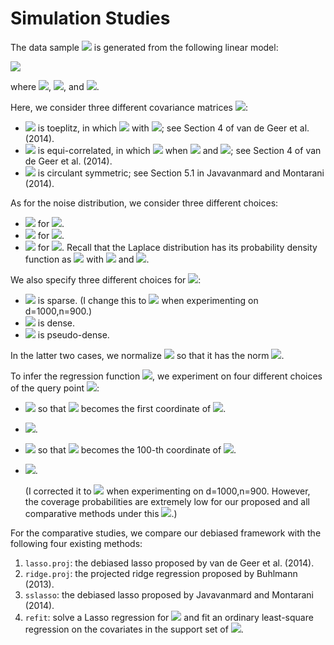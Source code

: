 # Simulation Studies

The data sample <img src="https://latex.codecogs.com/svg.latex?&space;\left\{(X_i,Y_i)\right\}_{i=1}^n"/> is generated from the following linear model:

<img src="https://latex.codecogs.com/svg.latex?\large&space;Y_i=\beta_0^TX_i+\epsilon_i,\quad\,i=1,...,n,"/>

where <img src="https://latex.codecogs.com/svg.latex?&space;X_i\sim\mathcal{N}_d(0,\Sigma)"/>, 
<img src="https://latex.codecogs.com/svg.latex?&space;\mathbb{E}(\epsilon_i)=0,\mathrm{Var}(\epsilon_i)=\sigma^2=1"/>, and <img src="https://latex.codecogs.com/svg.latex?&space;d=1000,n=900"/>.

Here, we consider three different covariance matrices <img src="https://latex.codecogs.com/svg.latex?&space;\Sigma"/>:
- <img src="https://latex.codecogs.com/svg.latex?&space;\Sigma"/> is toeplitz, in which <img src="https://latex.codecogs.com/svg.latex?&space;\Sigma_{ij}=\rho^{|i-j|}"/> with <img src="https://latex.codecogs.com/svg.latex?&space;\rho=0.9\,"/>; see Section 4 of van de Geer et al. (2014).
- <img src="https://latex.codecogs.com/svg.latex?&space;\Sigma"/> is equi-correlated, in which <img src="https://latex.codecogs.com/svg.latex?&space;\Sigma_{ij}=0.5"/> when <img src="https://latex.codecogs.com/svg.latex?&space;i\neq\,j"/> and <img src="https://latex.codecogs.com/svg.latex?&space;\Sigma_{ii}=1\,"/>; see Section 4 of van de Geer et al. (2014).
- <img src="https://latex.codecogs.com/svg.latex?&space;\Sigma"/> is circulant symmetric; see Section 5.1 in Javavanmard and Montarani (2014).

As for the noise distribution, we consider three different choices:
- <img src="https://latex.codecogs.com/svg.latex?&space;\epsilon_i\sim\mathcal{N}(0,1)"/> for <img src="https://latex.codecogs.com/svg.latex?&space;i=1,...,n"/>.
- <img src="https://latex.codecogs.com/svg.latex?&space;\epsilon_i\sim\mathrm{Uniform}\left[-\sqrt{3},\sqrt{3}\right]"/> for <img src="https://latex.codecogs.com/svg.latex?&space;i=1,...,n"/>.
- <img src="https://latex.codecogs.com/svg.latex?&space;\epsilon_i\sim\mathrm{Laplace}\left(\mu=0,\lambda=\frac{1}{\sqrt{2}}\right)"/> for <img src="https://latex.codecogs.com/svg.latex?&space;i=1,...,n"/>. Recall that the Laplace distribution has its probability density function as <img src="https://latex.codecogs.com/svg.latex?&space;f(x;\mu,\lambda)=\frac{1}{2\lambda}\exp\left(-\frac{|x-\mu|}{\lambda}\right)"/> with <img src="https://latex.codecogs.com/svg.latex?&space;\mu\in\mathbb{R}"/> and <img src="https://latex.codecogs.com/svg.latex?&space;\lambda>0"/>.

We also specify three different choices for <img src="https://latex.codecogs.com/svg.latex?&space;\beta_0"/>:
- <img src="https://latex.codecogs.com/svg.latex?&space;\beta_0=(\underbrace{1,...,1}_{5},0,...,0)^T\in\mathbb{R}^d"/> is sparse. (I change this to <img src="https://latex.codecogs.com/svg.latex?&space;\beta_0=(\underbrace{\sqrt{5},...,\sqrt{5}}_{5},0,...,0)^T\in\mathbb{R}^d"/> when experimenting on d=1000,n=900.)
- <img src="https://latex.codecogs.com/svg.latex?&space;\beta_0\propto\left(1,\frac{1}{\sqrt{2}},...,\frac{1}{\sqrt{d}}\right)^T\in\mathbb{R}^d"/> is dense.
- <img src="https://latex.codecogs.com/svg.latex?&space;\beta_0\propto\left(1,\frac{1}{2},...,\frac{1}{d}\right)^T\in\mathbb{R}^d"/> is pseudo-dense.

In the latter two cases, we normalize <img src="https://latex.codecogs.com/svg.latex?&space;\beta_0\in\mathbb{R}^d"/> so that it has the norm <img src="https://latex.codecogs.com/svg.latex?&space;\|\beta_0\|_2=5"/>.

To infer the regression function <img src="https://latex.codecogs.com/svg.latex?&space;m(x)=x^T\beta_0"/>, we experiment on four different choices of the query point <img src="https://latex.codecogs.com/svg.latex?&space;x"/>:
- <img src="https://latex.codecogs.com/svg.latex?&space;x=(1,0,...,0)^T\in\mathbb{R}^d"/> so that <img src="https://latex.codecogs.com/svg.latex?&space;x^T\beta_0\in\mathbb{R}"/> becomes the first coordinate of <img src="https://latex.codecogs.com/svg.latex?&space;\beta_0\in\mathbb{R}^d"/>.
- <img src="https://latex.codecogs.com/svg.latex?&space;x=\left(1,\frac{1}{2},\frac{1}{4},0,0,0,\frac{1}{2},\frac{1}{8},0,...,0\right)\in\mathbb{R}^d"/>.
- <img src="https://latex.codecogs.com/svg.latex?&space;x=(0,...,0,\underbrace{1}_{100^{th}},0,...,0)\in\mathbb{R}^d"/> so that <img src="https://latex.codecogs.com/svg.latex?&space;x^T\beta_0\in\mathbb{R}"/> becomes the 100-th coordinate of <img src="https://latex.codecogs.com/svg.latex?&space;\beta_0\in\mathbb{R}^d"/>.
- <img src="https://latex.codecogs.com/svg.latex?&space;x=\left(1,\frac{1}{2^2},...,\frac{1}{d^2}\right)\in\mathbb{R}^d"/>. 
  
  (I corrected it to <img src="https://latex.codecogs.com/svg.latex?&space;x=\left(1,\frac{1}{2},...,\frac{1}{d}\right)\in\mathbb{R}^d"/> when experimenting on d=1000,n=900. However, the coverage probabilities are extremely low for our proposed and all comparative methods under this <img src="https://latex.codecogs.com/svg.latex?&space;x"/>.)


For the comparative studies, we compare our debiased framework with the following four existing methods:
1. `lasso.proj`: the debiased lasso proposed by van de Geer et al. (2014).
2. `ridge.proj`: the projected ridge regression proposed by Buhlmann (2013).
3. `sslasso`: the debiased lasso proposed by Javavanmard and Montarani (2014).
4. `refit`: solve a Lasso regression for <img src="https://latex.codecogs.com/svg.latex?&space;\hat{\beta}\in\mathbb{R}^d"/> and fit an ordinary least-square regression on the covariates in the support set of <img src="https://latex.codecogs.com/svg.latex?&space;\hat{\beta}\in\mathbb{R}^d"/>.


